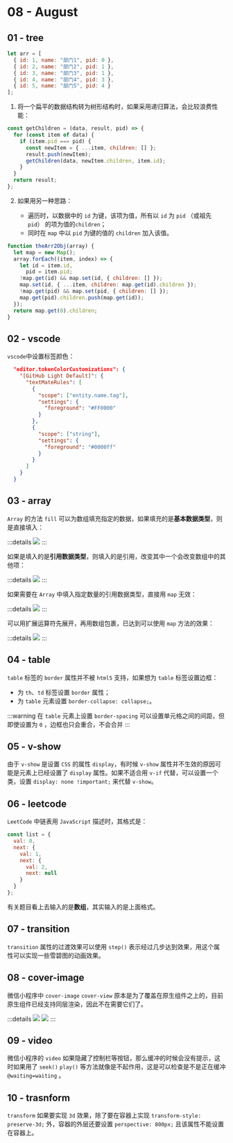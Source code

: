 # 08 - August

## 01 - tree

```js
let arr = [
  { id: 1, name: "部门1", pid: 0 },
  { id: 2, name: "部门2", pid: 1 },
  { id: 3, name: "部门3", pid: 1 },
  { id: 4, name: "部门4", pid: 3 },
  { id: 5, name: "部门5", pid: 4 }
];
```

1. 将一个扁平的数据结构转为树形结构时，如果采用递归算法，会比较浪费性能：

```js
const getChildren = (data, result, pid) => {
  for (const item of data) {
    if (item.pid === pid) {
      const newItem = { ...item, children: [] };
      result.push(newItem);
      getChildren(data, newItem.children, item.id);
    }
  }
  return result;
};
```

2. 如果用另一种思路：

   - 遍历时，以数据中的 `id` 为键，该项为值，所有以 `id` 为 `pid` （或祖先 `pid`） 的项为值的`children`；

   * 同时在 `map` 中以 `pid` 为键的值的 `children` 加入该值。

```js
function theArr2Obj(array) {
  let map = new Map();
  array.forEach((item, index) => {
    let id = item.id,
      pid = item.pid;
    !map.get(id) && map.set(id, { children: [] });
    map.set(id, { ...item, children: map.get(id).children });
    !map.get(pid) && map.set(pid, { children: [] });
    map.get(pid).children.push(map.get(id));
  });
  return map.get(0).children;
}
```

## 02 - vscode

`vscode`中设置标签颜色：

```json
  "editor.tokenColorCustomizations": {
    "[GitHub Light Default]": {
      "textMateRules": [
        {
          "scope": ["entity.name.tag"],
          "settings": {
            "foreground": "#FF0000"
          }
        },
        {
          "scope": ["string"],
          "settings": {
            "foreground": "#0000ff"
          }
        }
      ]
    }
  }
```

## 03 - array

`Array` 的方法 `fill` 可以为数组填充指定的数据，如果填充的是**基本数据类型**，则是直接填入：

:::details
![](/images/2022/08-03-01.png)
:::

如果是填入的是**引用数据类型**，则填入的是引用，改变其中一个会改变数组中的其他项：

:::details
![](/images/2022/08-03-02.png)
:::

如果需要在 `Array` 中填入指定数量的引用数据类型，直接用 `map` 无效：

:::details
![](/images/2022/08-03-03.png)
:::

可以用扩展运算符先展开，再用数组包裹，已达到可以使用 `map` 方法的效果：

:::details
![](/images/2022/08-03-04.png)
:::

## 04 - table

`table` 标签的 `border` 属性并不被 `html5` 支持，如果想为 `table` 标签设置边框：

- 为 `th`、`td` 标签设置 `border` 属性；
- 为 `table` 元素设置 `border-collapse: collapse;`。

:::warning
在 `table` 元素上设置 `border-spacing` 可以设置单元格之间的间距，但即使设置为 `0` ，边框也只会重合，不会合并
:::

## 05 - v-show

由于 `v-show` 是设置 `CSS` 的属性 `display`，有时候 `v-show` 属性并不生效的原因可能是元素上已经设置了 `display` 属性。如果不适合用 `v-if` 代替，可以设置一个类，设置 `display: none !important;` 来代替 `v-show`。

## 06 - leetcode

`LeetCode` 中链表用 `JavaScript` 描述时，其格式是：

```js
const list = {
  val: 0,
  next: {
    val: 1,
    next: {
      val: 2,
      next: null
    }
  }
};
```

有关题目看上去输入的是**数组**，其实输入的是上面格式。

## 07 - transition

`transition` 属性的过渡效果可以使用 `step()` 表示经过几步达到效果，用这个属性可以实现一些雪碧图的动画效果。

## 08 - cover-image

微信小程序中 `cover-image` `cover-view` 原本是为了覆盖在原生组件之上的，目前原生组件已经支持同层渲染，因此不在需要它们了。

:::details
![](/images/2022/08-08-01.jpg)
![](/images/2022/08-08-02.jpg)
:::

## 09 - video

微信小程序的 `video` 如果隐藏了控制栏等按钮，那么缓冲的时候会没有提示，这时如果用了 `seek()` `play()` 等方法就像是不起作用，这是可以检查是不是正在缓冲 `@waiting=waiting` 。

## 10 - trasnform

`transform` 如果要实现 `3d` 效果，除了要在容器上实现 `transform-style: preserve-3d;` 外，容器的外层还要设置 `perspective: 800px;` 且该属性不能设置在容器上。
